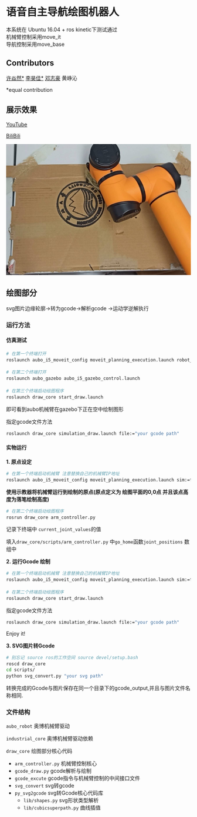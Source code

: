# 语音自主导航绘图机器人

本系统在 Ubuntu 16.04 + ros kinetic下测试通过  
机械臂控制采用move_it  
导航控制采用move_base  
## Contributors
[许焱然*](https://github.com/Xu-Yanran) [李昊佳*](https://github.com/mywisdomfly) [邓志豪](https://github.com/zacdeng) 黄峥沁

*equal contribution
## 展示效果
[YouTube](https://youtu.be/vfwGCcCbXIA)

[BiliBili](https://www.bilibili.com/video/BV1aK411M7H8/)

[![draw](img/draw.jpg)](https://www.bilibili.com/video/BV1aK411M7H8/)
## 绘图部分
svg图片边缘轮廓->转为gcode->解析gcode ->运动学逆解执行
### 运行方法
#### 仿真测试
```bash
# 在第一个终端打开
roslaunch aubo_i5_moveit_config moveit_planning_execution.launch robot_ip:=127.0.0.1

# 在第二个终端打开
roslaunch aubo_gazebo aubo_i5_gazebo_control.launch

# 在第三个终端启动绘图程序
roslaunch draw_core start_draw.launch
```
即可看到aubo机械臂在gazebo下正在空中绘制图形


指定gcode文件方法
```bash
roslaunch draw_core simulation_draw.launch file:="your gcode path"
```

#### 实物运行

**1. 原点设定**
```bash
# 在第一个终端启动机械臂 注意替换自己的机械臂IP地址
roslaunch aubo_i5_moveit_config moveit_planning_execution.launch sim:=false robot_ip:=192.168.5.10
```

**使用示教器将机械臂运行到绘制的原点(原点定义为 绘图平面的0,0点 并且该点高度为落笔绘制高度)**

```bash
# 在第二个终端启动绘图程序
rosrun draw_core arm_controller.py
```

记录下终端中 `current_joint_values`的值

填入`draw_core/scripts/arm_controller.py` 中`go_home`函数`joint_positions` 数组中


**2. 运行Gcode 绘制**
```bash
# 在第一个终端启动机械臂 注意替换自己的机械臂IP地址
roslaunch aubo_i5_moveit_config moveit_planning_execution.launch sim:=false robot_ip:=192.168.5.10

# 在第二个终端启动绘图程序
roslaunch draw_core start_draw.launch
```

指定gcode文件方法
```bash
roslaunch draw_core simulation_draw.launch file:="your gcode path"
```

Enjoy it!

**3. SVG图片转Gcode**
```bash
# 别忘记 source ros的工作空间 source devel/setup.bash
roscd draw_core
cd scripts/
python svg_convert.py "your svg path"
```

转换完成的Gcode与图片保存在同一个目录下的gcode_output,并且与图片文件名称相同.

### 文件结构
`aubo_robot` 奥博机械臂驱动  

`industrial_core` 奥博机械臂驱动依赖 

`draw_core` 绘图部分核心代码

- `arm_controller.py` 机械臂控制核心
- `gcode_draw.py` gcode解析与绘制
- `gcode_excute` gcode指令与机械臂控制的中间接口文件
- `svg_convert` svg转gcode
- `py_svg2gcode` svg转Gcode核心代码库
  - `lib/shapes.py` svg形状类型解析
  - `lib/cubicsuperpath.py` 曲线插值
